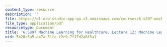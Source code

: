 ```yaml
---
content_type: resource
description: ''
file: https://ol-ocw-studio-app-qa.s3.amazonaws.com/courses/6-s897-machine-learning-for-healthcare-spring-2019/5b28c3a5a47a51faf2c97f17d2a8f5a1_MIT6_S897S19_lec12.pdf
file_type: application/pdf
resourcetype: Document
title: '6.S897 Machine Learning for Healthcare, Lecture 12: Machine Learning for Pathology'
uid: 5b28c3a5-a47a-51fa-f2c9-7f17d2a8f5a1
---
```


